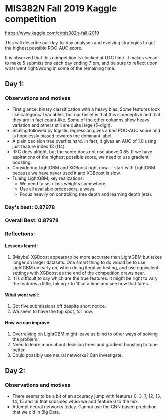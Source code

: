 # MIS382N Fall 2019 Kaggle competition

https://www.kaggle.com/c/mis382n-fall-2019

This will describe our day-to-day analyses and evolving strategies to get the highest possible ROC-AUC score.

It is observed that this competition is clocked at UTC time. It makes sense to make 5 submissions each day ending 7 pm, and be sure to reflect upon what went right/wrong in some of the remaining time.

## Day 1:

### Observations and motives

* First glance: binary classification with a heavy bias. Some features look like categorical variables, but our belief is that this is deceptive and that they are in fact count-like. Some of the other columns show heavy variation and others still are quite large (5-digit).
* Scaling followed by logistic regression gives a bad ROC-AUC score and is hopelessly biased towards the dominant label.
* A plain decision tree overfits hard. In fact, it gives an AUC of 1.0 using just feature index 13 (f14).
* RFC does alright, but the score does not rise above 0.85. If we have aspirations of the highest possible score, we need to use gradient boosting.
* Considering LightGBM and XGBoost right now -- start with LightGBM because we have never used it and XGBoost is slow.
* Tuning LightGBM, key realizations:
  * We need to set class weights somewhere.
  * Use all available processors, always.
  * Focus heavily on controlling tree depth and learning depth (eta).

### Day's best: 0.87978

### Overall Best: 0.87978

### Reflections:

#### Lessons learnt:

1. (Maybe) XGBoost appears to be more accurate than LightGBM but takes longer on larger datasets. One smart thing to do would be to use LightGBM on early on, when doing iterative testing, and use equivalent settings with XGBoost as the end of the competition draws near.
2. It is difficult to say which are the true features. It might be right to vary the features a little, taking 7 to 10 at a time and see how that fares.

#### What went well:

1. Got five submissions off despite short notice.
2. We seem to have the top spot, for now.

#### How we can improve:

1. Overrelying on LightGBM might leave us blind to other ways of solving the problem.
2. Need to learn more about decision trees and gradient boosting to tune better.
3. Could possibly use neural networks? Can investigate.

## Day 2:

### Observations and motives

* There seems to be a bit of an accuracy jump with features 0, 3, 7, 12, 13, 14, 15 and 16 that subsides when we add feature 6 to the mix.
* Attempt neural networks today. Cannot use the CNN based prediction that we did in Big Data.

